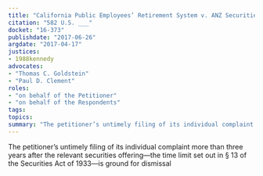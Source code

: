 ```yaml
---
title: "California Public Employees’ Retirement System v. ANZ Securities, Inc."
citation: "582 U.S. ___"
docket: "16-373"
publishdate: "2017-06-26"
argdate: "2017-04-17"
justices:
- 1988kennedy
advocates:
- "Thomas C. Goldstein"
- "Paul D. Clement"
roles:
- "on behalf of the Petitioner"
- "on behalf of the Respondents"
tags:
topics:
summary: "The petitioner’s untimely filing of its individual complaint more than three years after the relevant securities offering—the time limit set out in § 13 of the Securities Act of 1933—is ground for dismissal"
---
```

The petitioner’s untimely filing of its individual complaint more than three years after the relevant securities offering—the time limit set out in § 13 of the Securities Act of 1933—is ground for dismissal

